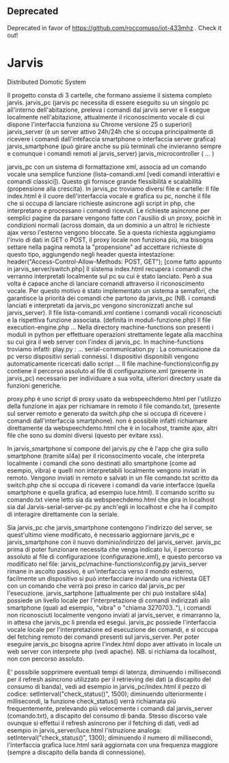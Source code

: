 ## Deprecated

Deprecated in favor of https://github.com/roccomuso/iot-433mhz . Check it out!

# Jarvis
Distributed Domotic System


Il progetto consta di 3 cartelle, che formano assieme il sistema completo jarvis.
jarvis_pc (jarvis pc necessita di essere eseguito su un singolo pc all'interno dell'abitazione, preleva i comandi dal jarvis server e li esegue localmente nell'abitazione, attualmente il riconoscimento vocale di cui dispone l'interfaccia funziona su Chrome versione 25 o superiori)
jarvis_server (è un server attivo 24h/24h che si occupa principalmente di ricevere i comandi dall'intefaccia smartphone o interfaccia server grafica)
jarvis_smartphone (può girare anche su più terminali che invieranno sempre e comunque i comandi remoti al jarvis_server)
jarvis_microcontroller ( ... )

jarvis_pc con un sistema di formattazione xml, associa ad un comando vocale una semplice funzione (lista-comandi.xml [vedi comandi interattivi e comandi classici]). Questo gli fornisce grande flessibilità e scalabilità (propensione alla crescita).
In jarvis_pc troviamo diversi file e cartelle:
Il file index.html è il cuore dell'interfaccia vocale e grafica su pc, nonchè il file che si occupa di lanciare richieste asincrone agli script in php, che interpretano e processano i comandi ricevuti. Le richieste asincrone per semplici pagine da parsare vengono fatte con l'ausilio di un proxy, poichè in condizioni normali (across domain, da un dominio a un altro) le richieste ajax verso l'esterno vengono bloccate. Se a questa richiesta aggiungiamo l'invio di dati in GET o POST, il proxy locale non funziona più, ma bisogna settare nella pagina remota la "propensione" ad accettare richieste di questo tipo, aggiungendo negli header questa intestazione: header("Access-Control-Allow-Methods: POST, GET");  [come fatto appunto in jarvis_server/switch.php]
Il sistema index.html recupera i comandi che verranno interpretati localmente sul pc su cui è stato lanciato. Però a sua volta è capace anche di lanciare comandi attraverso il riconoscimento vocale. Per questo motivo è stato implementato un sistema a semafori, che garantisce la priorità dei comandi che partono da jarvis_pc (NB. i comandi lanciati e interpretati da jarvis_pc vengono sincronizzati anche sul jarvis_server).
Il file lista-comandi.xml contiene i comandi vocali riconosciuti e la rispettiva funzione associata. (definita in moduli-funzione.php)
Il file execution-engine.php ...
Nella directory machine-functions son presenti i moduli in python per effettuare operazioni strettamente legate alla macchina su cui gira il web server con l'index di jarvis_pc.
In machine-functions troviamo infatti:
play.py : ...
serial-communication.py : La comunicazione da pc verso dispositivi seriali connessi. I dispositivi disponibili vengono automaticamente ricercati dallo script ...
Il file machine-functions\config.py contiene il percorso assoluto al file di configurazione.xml (presente in jarvis_pc) necessario per individuare a sua volta, ulteriori directory usate da funzioni generiche.

proxy.php è uno script di proxy usato da webspeechdemo.html per l'utilizzo della funzione in ajax per richiamare in remoto il file comando.txt, (presente sul server remoto e generato da switch.php che si occupa di ricevere i comandi dall'interfaccia smartphone).
non è possibile infatti richiamare direttamente da webspeechdemo.html che è in localhost, tramite ajax, altri file che sono su domini diversi (questo per evitare xss).



In jarvis_smartphone si compone del jarvis.py che è l'app che gira sullo smartphone (tramite sl4a) per il riconsocimento vocale, che interpreta localmente i comandi che sono destinati allo smartphone (come ad esempio, vibra) e quelli non interpretabili localmente vengono inviati in remoto.
Vengono inviati in remoto e salvati in un file comando.txt scritto da switch.php che si occupa di ricevere i comandi da varie interfacce (quella smartphone e quella grafica, ad esempio luce.html).
Il comando scritto su comando.txt viene letto sia da webspeechdemo.html che gira in localhost sia dal Jarvis-serial-server-pc.py anch'egli in localhost e che ha il compito di interagire direttamente con la seriale.

Sia jarvis_pc che jarvis_smartphone contengono l'indirizzo del server, se quest'ultimo viene modificato, è necessario aggiornare jarvis_pc e jarvis_smartphone con il nuovo dominio/indirizzo del jarvis_server.
jarvis_pc prima di poter funzionare necessita che venga indicato lui, il percorso assoluto al file di configurazione (configurazione.xml), e questo percorso va modificato nel file: jarvis_pc\machine-functions\config.py
jarvis_server rimane in ascolto passivo, è un'interfaccia verso il mondo esterno, facilmente un dispositivo si può interfacciare inviando una richiesta GET con un comando che verrà poi preso in carico dal jarvis_pc per l'esecuzione.
jarvis_sartphone [attualmente per chi può installare sl4a] possiede un livello locale per l'interpretazione di comandi indirizzati allo smartphone (quali ad esempio, "vibra" o "chiama 3270703.."), i comandi non riconosciuti localmente vengono inviati al jarvis_server, e rimarranno la, in attesa che jarvis_pc li prenda ed esegui.
jarvis_pc possiede l'interfaccia vocale locale per l'interpretazione ed esecuzione dei comandi, e si occupa del fetching remoto dei comandi presenti sul jarvis_server. Per poter eseguire jarvis_pc bisogna aprire l'index.html dopo aver attivato in locale un web server con interprete php (vedi apache). NB. si richiama da localhost, non con percorso assoluto.

E' possibile sopprimere eventuali tempi di latenza, diminuendo i millisecondi per il refresh asincrono utilizzato per il retrieving dei dati (a discapito del consumo di banda), vedi ad esempio in jarvis_pc/index.html il pezzo di codice: setInterval("check_status()", 1500);  diminuendo ulteriormente i millisecondi, la funzione check_status() verrà richiamata più frequentemente, prelevando più velocemente i comandi dal jarvis_server (comando.txt), a discapito del consumo di banda.
Stesso discorso vale ovunque si effettui il refresh asincrono per il fetching di dati, vedi ad esempio in jarvis_server/luce.html l'istruzione analoga: setInterval("check_status()", 1300);  diminuendo il numero di millisecondi, l'interfaccia grafica luce.html sarà aggiornata con una frequenza maggiore (sempre a discapito della banda di connessione).
